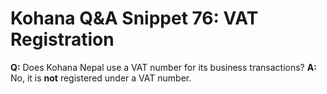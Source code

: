 # Kohana Q&A Snippet 76: VAT Registration
**Q:** Does Kohana Nepal use a VAT number for its business transactions?
**A:** No, it is **not** registered under a VAT number.